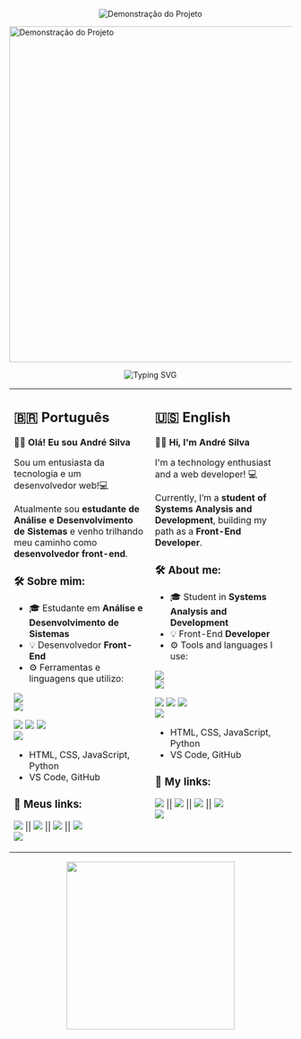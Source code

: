 <p align="center">
  <img src="https://i.imgur.com/TOUREw8.gif" alt="Demonstração do Projeto">
</p>
<img src="https://i.imgur.com/TOUREw8.gif" alt="Demonstração do Projeto" width="600"/>


<!-- TÍTULO ANIMADO COM EFEITO DE DIGITAÇÃO -->
<p align="center">
  <img src="https://readme-typing-svg.herokuapp.com?font=Fira+Code&size=26&pause=1000&color=36BCF7&background=000000&center=true&vCenter=true&width=600&lines=Olá%2C+eu+sou+André+Silva!;Desenvolvedor+Front-End;Seja+bem-vindo+ao+meu+GitHub!" alt="Typing SVG" />
</p>
</div>

<!-- CONTEÚDO EM DUAS COLUNAS: PT-BR E EN -->
<table>
  <tr>
    <td valign="top" width="50%">

<h2>🇧🇷 Português</h2>

**🙋‍♂️ Olá! Eu sou André Silva**

Sou um entusiasta da tecnologia e um desenvolvedor web!💻 

Atualmente sou **estudante de Análise e Desenvolvimento de Sistemas** e venho trilhando meu caminho como **desenvolvedor front-end**.

### 🛠️ Sobre mim:

- 🎓 Estudante em **Análise e Desenvolvimento de Sistemas**  
- 💡 Desenvolvedor **Front-End**  
- ⚙️ Ferramentas e linguagens que utilizo:

<a href="/"><img src="https://img.shields.io/badge/html-html-red?logo=html"/></a>  
<a href="https://code.visualstudio.com/"><img src="https://img.shields.io/badge/logo-vscode-blue?logo=vscode"/></a> 

<a href="https://developer.mozilla.org/pt-BR/docs/Web/CSS"><img src="https://img.shields.io/badge/logo-css-blue?logo=css"/></a> 
<a href="https://developer.mozilla.org/pt-BR/docs/Web/JavaScript"><img src="https://img.shields.io/badge/logo-javascript-blue?logo=javascript"/></a> 
<a href="https://www.python.org/"><img src="https://img.shields.io/badge/logo-python-blue?logo=python"/></a>  
<a href="https://github.com/andreprograma/andre"><img src="https://img.shields.io/badge/logo-github-blue?logo=github"/></a> 

  - HTML, CSS, JavaScript, Python  
  - VS Code, GitHub

### 🔗 Meus links:

<a href="/"><img src="https://img.shields.io/badge/Portfólio-000?style=for-the-badge&logo=firefox&logoColor=white"/></a> ||
<a href="/"><img src="https://img.shields.io/badge/Projetos-000?style=for-the-badge&logo=code&logoColor=white"/></a> ||
<a href=https://www.linkedin.com/in/andre-gustavo-423b71236><img src="https://img.shields.io/badge/LinkedIn-0A66C2?style=for-the-badge&logo=linkedin&logoColor=white"/></a> ||
<a href="/"><img src="https://img.shields.io/badge/GitHub-000?style=for-the-badge&logo=github&logoColor=white"/></a>  
<a href="/"><img src="https://img.shields.io/badge/Instagram-E4405F?style=for-the-badge&logo=instagram&logoColor=white"/></a>

</p>

</td>
<td valign="top" width="50%">

<h2>🇺🇸 English</h2>

**🙋‍♂️ Hi, I'm André Silva**

I'm a technology enthusiast and a web developer! 💻  

Currently, I’m a **student of Systems Analysis and Development**, building my path as a **Front-End Developer**.

### 🛠️ About me:

- 🎓 Student in **Systems Analysis and Development**  
- 💡 Front-End **Developer**  
- ⚙️ Tools and languages I use:

<a href="/"><img src="https://img.shields.io/badge/html-html-red?logo=html"/></a>  
<a href="https://code.visualstudio.com/"><img src="https://img.shields.io/badge/logo-vscode-blue?logo=vscode"/></a> 

<a href="https://developer.mozilla.org/pt-BR/docs/Web/CSS"><img src="https://img.shields.io/badge/logo-css-blue?logo=css"/></a> 
<a href="https://developer.mozilla.org/pt-BR/docs/Web/JavaScript"><img src="https://img.shields.io/badge/logo-javascript-blue?logo=javascript"/></a> 
<a href="https://www.python.org/"><img src="https://img.shields.io/badge/logo-python-blue?logo=python"/></a>  
<a href="https://github.com/andreprograma/andre"><img src="https://img.shields.io/badge/logo-github-blue?logo=github"/></a> 

  - HTML, CSS, JavaScript, Python  
  - VS Code, GitHub

### 🔗 My links:

<a href="/"><img src="https://img.shields.io/badge/Portfólio-000?style=for-the-badge&logo=firefox&logoColor=white"/></a> ||
<a href="/"><img src="https://img.shields.io/badge/Projetos-000?style=for-the-badge&logo=code&logoColor=white"/></a> ||
<a href=https://www.linkedin.com/in/andre-gustavo-423b71236><img src="https://img.shields.io/badge/LinkedIn-0A66C2?style=for-the-badge&logo=linkedin&logoColor=white"/></a> ||
<a href="/"><img src="https://img.shields.io/badge/GitHub-000?style=for-the-badge&logo=github&logoColor=white"/></a>  
<a href="/"><img src="https://img.shields.io/badge/Instagram-E4405F?style=for-the-badge&logo=instagram&logoColor=white"/></a>

</p>
</td>
  </tr>
</table>
<p align="center">
  <img src="https://media4.giphy.com/media/v1.Y2lkPTc5MGI3NjExZ3E2cWlybWxqd2V3ZHI0YTdyMXdkeTVxYmNqbmQ1OHVpbGJrNGxsdiZlcD12MV9pbnRlcm5hbF9naWZfYnlfaWQmY3Q9Zw/qgQUggAC3Pfv687qPC/giphy.gif" width="300"/>

